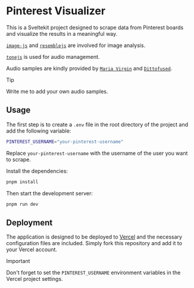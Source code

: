 # Pinterest Visualizer

This is a Sveltekit project designed to scrape data from Pinterest boards and visualize the results in a meaningful way.

[`image-js`](https://github.com/image-js/image-js) and [`resemblejs`](https://github.com/rsmbl/Resemble.js) are involved for image analysis.

[`tonejs`](https://github.com/Tonejs/Tone.js) is used for audio management.

Audio samples are kindly provided by [`Maria Virgin`](https://linktr.ee/mariavirgin) and [`Dittofused`](https://www.instagram.com/dittofuso/).

> [!TIP]
> Write me to add your own audio samples.

## Usage

The first step is to create a `.env` file in the root directory of the project and add the following variable:

```sh
PINTEREST_USERNAME="your-pinterest-username"
```

Replace `your-pinterest-username` with the username of the user you want to scrape.

Install the dependencies:

```sh
pnpm install
```

Then start the development server:

```sh
pnpm run dev
```

## Deployment

The application is designed to be deployed to [Vercel](https://vercel.com) and the necessary configuration files are included. Simply fork this repository and add it to your Vercel account.

> [!IMPORTANT]
> Don't forget to set the `PINTEREST_USERNAME` environment variables in the Vercel project settings.
